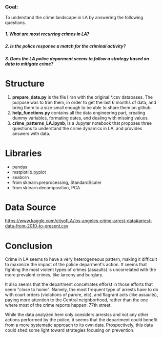 ### Goal: 
To understand the crime landscape in LA by answering the following questions.
##### 1. What are most recurring crimes in LA?
##### 2. Is the police response a match for the criminal activity?
##### 3. Does the LA police deparment seems to follow a strategy based on data to mitigate crime?

# Structure
1. **prepare_data.py** is the file I ran with the original *.csv databases. The purpose was to trim them, in order to get the last 6 months of data, and bring them to a size small enough to be able to share them on github.
2. **help_functions.py** contains all the data engineering part, creating dummy variables, formating dates, and dealing with missing values. 
3. **crime_patterns_LA.ipynb**, is a Jupyter notebook that proposes three questions to understand the crime dynamics in LA, and provides answers with data. 

# Libraries
* pandas
* matplotlib.pyplot
* seaborn
* from sklearn.preprocessing, StandardScaler
* from sklearn.decomposition, PCA

# Data Source
https://www.kaggle.com/cityofLA/los-angeles-crime-arrest-data#arrest-data-from-2010-to-present.csv

# Conclusion
Crime in LA seems to have a very heterogeneous pattern, making it difficult to maximize the impact of the police deparment's action. It seems that fighting the most violent types of crimes (assaults) is uncorrelated with the more prevalent crimes, like larceny and burglary.

It also seems that the department concetrates efforst in those efforts that seem "close to home". Namely, the most frequent type of arrests have to do with court orders (violations of parore, etc), and flagrant acts (like assaults), paying more attention to the Central neighborhood, rather than the one where most of the crime reports happen: 77th street.

While the data analyzed here only considers arrestss and not any other actions performed by the police, it seems that the department could benefit from a more systematic approach to its own data. Prospectively, this data could shed some light toward strategies focusing on prevention.
